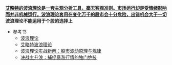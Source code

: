   [**艾略特的波浪理论是一套主观分析工具，毫无客观准则。市场运行却是受情绪影响而并非机械运行。波浪理论套用在变化万千的股市会十分危险，出错机会大于一切**](https://weread.qq.com/web/reader/c36325e07249f5bbc36bc3fk1c3321802231c383cd30bb3)
  **波浪理论不能运用于个股的选择上**
  
  * 参考书
    * [波浪理论](http://www.net767.com/special/bolanglilun/) 
    * [艾略特波浪理论](https://weread.qq.com/web/reader/560322505cd861560fa8374) 
    * [波浪理论实战新解：股市波动原理与规律](https://weread.qq.com/web/reader/f56321a05e3a5ef56d134c1kc81322c012c81e728d9d180)
    * [决战主升浪：捕捉暴涨行情的独门绝技](https://weread.qq.com/web/reader/578324b0716cdee05787e49)

